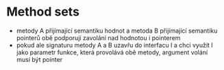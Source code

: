 # Method sets
- metody A přijímající semantiku hodnot a metoda B přijímající semantiku pointerů obě podporují zavolání nad hodnotou i pointerem
- pokud ale signaturu metody A a B uzavřu do interfacu I a chci využít I jako parametr funkce, která provolává obě metody, argument volání musí být pointer
